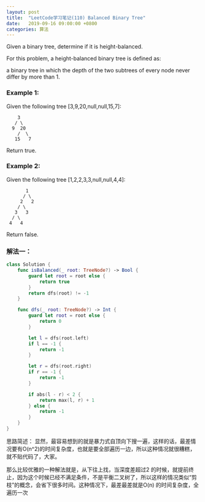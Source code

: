 ```yaml
---
layout: post
title:  "LeetCode学习笔记(110) Balanced Binary Tree"
date:   2019-09-16 09:00:00 +0800
categories: 算法
---
```


Given a binary tree, determine if it is height-balanced.

For this problem, a height-balanced binary tree is defined as:

a binary tree in which the depth of the two subtrees of every node never differ by more than 1.

### Example 1:

Given the following tree [3,9,20,null,null,15,7]:

```
    3
   / \
  9  20
    /  \
   15   7
```

Return true.

### Example 2:

Given the following tree [1,2,2,3,3,null,null,4,4]:

```
       1
      / \
     2   2
    / \
   3   3
  / \
 4   4
```

Return false.

### 解法一：

```swift
class Solution {
    func isBalanced(_ root: TreeNode?) -> Bool {
        guard let root = root else {
            return true
        }
        return dfs(root) != -1
    }

    func dfs(_ root: TreeNode?) -> Int {
        guard let root = root else {
            return 0
        }

        let l = dfs(root.left)
        if l == -1 {
            return -1
        }

        let r = dfs(root.right)
        if r == -1 {
            return -1
        }

        if abs(l - r) < 2 {
            return max(l, r) + 1
        } else {
            return -1
        }
    }
}
```

思路简述：
显然，最容易想到的就是暴力式自顶向下搜一遍，这样的话，最差情况要有O(n^2)的时间复杂度，也就是要全部遍历一边，所以这种情况就很糟糕，就不贴代码了，大家。

那么比较优雅的一种解法就是，从下往上找，当深度差超过2 的时候，就提前终止，因为这个时候已经不满足条件，不是平衡二叉树了，所以这样的情况类似“剪枝”的概念，会省下很多时间。这种情况下，最差最差就是O(n) 的时间复杂度，全遍历一次





